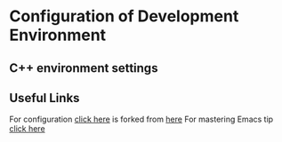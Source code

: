 # Configuration of Development Environment

## C++ environment settings


## Useful Links
For configuration [click here](https://github.com/matrix207/emacs.d-1) is forked from [here](https://github.com/redguardtoo/emacs.d)
For mastering Emacs tip [click here](https://github.com/redguardtoo/mastering-emacs-in-one-year-guide/blob/master/guide-en.org)
